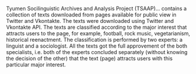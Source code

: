 Tyumen Socilinguistic Archives and Analysis Project (TSAAP)...
contains a collection of texts downloaded from pages available for public view in Twitter and Vkontakte. The texts were downloaded using Twitter and Vkontakte API.
The texts are classified according to the major interest that attracts users to the page, for example, football, rock music, vegetarianism, historical reenactment. The classification is performed by two experts: a linguist and a sociologist. All the texts got the full approvement of the both specialists, i.e. both of the experts concluded separately (without knowing the decision of the other) that the text (page) attracts users with this particular major interest.
